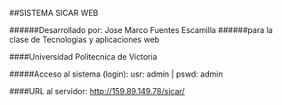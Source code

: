 ##SISTEMA SICAR WEB


######Desarrollado por: Jose Marco Fuentes Escamilla
######para la clase de Tecnologias y aplicaciones web

####Universidad Politecnica de Victoria


#####Acceso al sistema (login):   usr: admin | pswd: admin


####URL al servidor: http://159.89.149.78/sicar/ 